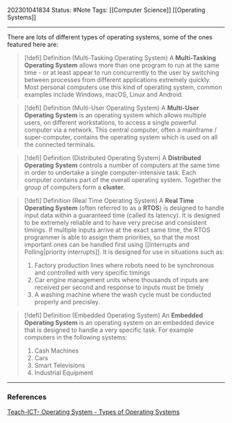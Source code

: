 202301041834
Status: #Note
Tags: [[Computer Science]] [[Operating Systems]]

___

There are lots of different types of operating systems, some of the ones featured here are:

>[!defi] Definition (Multi-Tasking Operating System)
>A **Multi-Tasking Operating System** allows more than one program to run at the same time - or at least appear to run concurrently to the user by switching between processes from different applications extremely quickly. Most personal computers use this kind of operating system, common examples include Windows, macOS, Linux and Android.

>[!defi] Definition (Multi-User Operating System)
>A **Multi-User Operating System** is an operating system which allows multiple users, on different workstations, to access a single powerful computer via a network. This central computer, often a mainframe / super-computer, contains the operating system which is used on all the connected terminals.

>[!defi] Definition (Distributed Operating System)
>A **Distributed Operating System** controls a number of computers at the same time in order to undertake a single computer-intensive task. Each computer contains part of the overall operating system. Together the group of computers form a **cluster**.

>[!defi] Definition (Real Time Operating System)
>A **Real Time Operating System** (often referred to as a **RTOS**) is designed to handle input data within a guaranteed time (called its latency). It is designed to be extremely reliable and to have very precise and consistent timings. If multiple inputs arrive at the exact same time, the RTOS programmer is able to assign them priorities, so that the most important ones can be handled first using [[Interrupts and Polling|priority interrupts]]. It is designed for use in situations such as:
>1. Factory production lines where robots need to be synchronous and controlled with very specific timings
>2. Car engine management units where thousands of inputs are received per second and response to inputs must be timely
>3. A washing machine where the wash cycle must be conducted properly and precisley.
>

>[!defi] Definition (Embedded Operating System)
>An **Embedded Operating System** is an operating system on an embedded device that is designed to handle a very specific task. For example computers in the following systems:
>1. Cash Machines
>2. Cars
>3. Smart Televisions
>4. Industrial Equipment

___
### References

[Teach-ICT- Operating System - Types of Operating Systems](https://teach-ict.com/2016/A_Level_Computing/OCR_H446/1_2_software/121_operating_systems/types_of_os/miniweb/index.php)